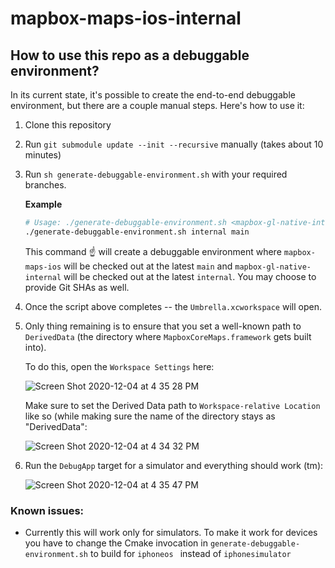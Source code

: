 # mapbox-maps-ios-internal

## How to use this repo as a debuggable environment?

In its current state, it's possible to create the end-to-end debuggable environment, but there are a couple manual steps. Here's how to use it:
1. Clone this repository
2. Run `git submodule update --init --recursive` manually (takes about 10 minutes)
3. Run `sh generate-debuggable-environment.sh` with your required branches. 

   **Example**

   ```bash
   # Usage: ./generate-debuggable-environment.sh <mapbox-gl-native-internal branch> <mapbox-maps-ios branch>
   ./generate-debuggable-environment.sh internal main 
   ```
   This command ☝️ will create a debuggable environment where `mapbox-maps-ios` will be checked out at the latest `main` and `mapbox-gl-native-internal` will be checked out at the latest `internal`. You may choose to provide Git SHAs as well.

4. Once the script above completes -- the `Umbrella.xcworkspace` will open.
5. Only thing remaining is to ensure that you set a well-known path to `DerivedData` (the directory where `MapboxCoreMaps.framework` gets built into). 

   To do this, open the `Workspace Settings` here:

   ![Screen Shot 2020-12-04 at 4 35 28 PM](https://user-images.githubusercontent.com/6844889/101218237-bb254e80-3650-11eb-80e3-f266dd28962a.png)

   Make sure to set the Derived Data path to `Workspace-relative Location` like so (while making sure the name of the directory stays as "DerivedData":
   
   ![Screen Shot 2020-12-04 at 4 34 32 PM](https://user-images.githubusercontent.com/6844889/101218467-1d7e4f00-3651-11eb-9ae9-38ce705c91b6.png)

6. Run the `DebugApp` target for a simulator and everything should work (tm):
   
   ![Screen Shot 2020-12-04 at 4 35 47 PM](https://user-images.githubusercontent.com/6844889/101218658-7bab3200-3651-11eb-9933-c1f8420695dd.png)



### Known issues:
- Currently this will work only for simulators. To make it work for devices you have to change the Cmake invocation in `generate-debuggable-environment.sh` to build for `iphoneos ` instead of `iphonesimulator`
